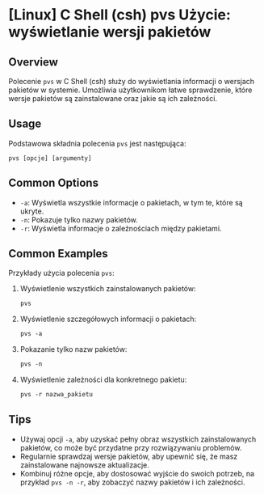 # [Linux] C Shell (csh) pvs Użycie: wyświetlanie wersji pakietów

## Overview
Polecenie `pvs` w C Shell (csh) służy do wyświetlania informacji o wersjach pakietów w systemie. Umożliwia użytkownikom łatwe sprawdzenie, które wersje pakietów są zainstalowane oraz jakie są ich zależności.

## Usage
Podstawowa składnia polecenia `pvs` jest następująca:

```
pvs [opcje] [argumenty]
```

## Common Options
- `-a`: Wyświetla wszystkie informacje o pakietach, w tym te, które są ukryte.
- `-n`: Pokazuje tylko nazwy pakietów.
- `-r`: Wyświetla informacje o zależnościach między pakietami.

## Common Examples
Przykłady użycia polecenia `pvs`:

1. Wyświetlenie wszystkich zainstalowanych pakietów:
   ```csh
   pvs
   ```

2. Wyświetlenie szczegółowych informacji o pakietach:
   ```csh
   pvs -a
   ```

3. Pokazanie tylko nazw pakietów:
   ```csh
   pvs -n
   ```

4. Wyświetlenie zależności dla konkretnego pakietu:
   ```csh
   pvs -r nazwa_pakietu
   ```

## Tips
- Używaj opcji `-a`, aby uzyskać pełny obraz wszystkich zainstalowanych pakietów, co może być przydatne przy rozwiązywaniu problemów.
- Regularnie sprawdzaj wersje pakietów, aby upewnić się, że masz zainstalowane najnowsze aktualizacje.
- Kombinuj różne opcje, aby dostosować wyjście do swoich potrzeb, na przykład `pvs -n -r`, aby zobaczyć nazwy pakietów i ich zależności.